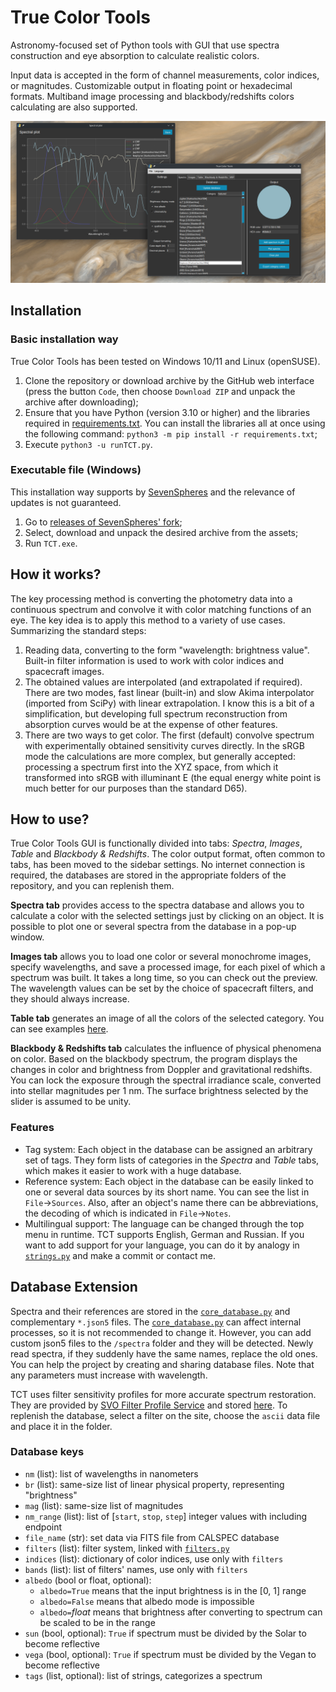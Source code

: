 # True Color Tools
Astronomy-focused set of Python tools with GUI that use spectra construction and eye absorption to calculate realistic colors.

Input data is accepted in the form of channel measurements, color indices, or magnitudes. Customizable output in floating point or hexadecimal formats. Multiband image processing and blackbody/redshifts colors calculating are also supported.

![TCT preview](ViewMe.png)


## Installation

### Basic installation way

True Color Tools has been tested on Windows 10/11 and Linux (openSUSE).

1. Clone the repository or download archive by the GitHub web interface (press the button `Code`, then choose `Download ZIP` and unpack the archive after downloading);
2. Ensure that you have Python (version 3.10 or higher) and the libraries required in [requirements.txt](requirements.txt). You can install the libraries all at once using the following command: `python3 -m pip install -r requirements.txt`;
3. Execute `python3 -u runTCT.py`.

### Executable file (Windows)

This installation way supports by [SevenSpheres](https://github.com/SevenSpheres) and the relevance of updates is not guaranteed.

1. Go to [releases of SevenSpheres' fork](https://github.com/SevenSpheres/TrueColorTools/releases);
2. Select, download and unpack the desired archive from the assets;
3. Run `TCT.exe`.


## How it works?

The key processing method is converting the photometry data into a continuous spectrum and convolve it with color matching functions of an eye. The key idea is to apply this method to a variety of use cases. Summarizing the standard steps:

1. Reading data, converting to the form "wavelength: brightness value". Built-in filter information is used to work with color indices and spacecraft images.
2. The obtained values ​​are interpolated (and extrapolated if required). There are two modes, fast linear (built-in) and slow Akima interpolator (imported from SciPy) with linear extrapolation. I know this is a bit of a simplification, but developing full spectrum reconstruction from absorption curves would be at the expense of other features.
3. There are two ways to get color. The first (default) convolve spectrum with experimentally obtained sensitivity curves directly. In the sRGB mode the calculations are more complex, but generally accepted: processing a spectrum first into the XYZ space, from which it transformed into sRGB with illuminant E (the equal energy white point is much better for our purposes than the standard D65).


## How to use?

True Color Tools GUI is functionally divided into tabs: *Spectra*, *Images*, *Table* and *Blackbody & Redshifts*. The color output format, often common to tabs, has been moved to the sidebar settings. No internet connection is required, the databases are stored in the appropriate folders of the repository, and you can replenish them.

**Spectra tab** provides access to the spectra database and allows you to calculate a color with the selected settings just by clicking on an object. It is possible to plot one or several spectra from the database in a pop-up window.

**Images tab** allows you to load one color or several monochrome images, specify wavelengths, and save a processed image, for each pixel of which a spectrum was built. It takes a long time, so you can check out the preview. The wavelength values can be set by the choice of spacecraft filters, and they should always increase.

**Table tab** generates an image of all the colors of the selected category. You can see examples [here](tables/).

**Blackbody & Redshifts tab** calculates the influence of physical phenomena on color. Based on the blackbody spectrum, the program displays the changes in color and brightness from Doppler and gravitational redshifts. You can lock the exposure through the spectral irradiance scale, converted into stellar magnitudes per 1 nm. The surface brightness selected by the slider is assumed to be unity.

### Features
- Tag system: Each object in the database can be assigned an arbitrary set of tags. They form lists of categories in the *Spectra* and *Table* tabs, which makes it easier to work with a huge database.
- Reference system: Each object in the database can be easily linked to one or several data sources by its short name. You can see the list in `File`→`Sources`. Also, after an object's name there can be abbreviations, the decoding of which is indicated in `File`→`Notes`.
- Multilingual support: The language can be changed through the top menu in runtime. TCT supports English, German and Russian. If you want to add support for your language, you can do it by analogy in [`strings.py`](src/strings.py) and make a commit or contact me.


## Database Extension
Spectra and their references are stored in the [`core_database.py`](spectra/core_database.py) and complementary `*.json5` files. The [`core_database.py`](spectra/core_database.py) can affect internal processes, so it is not recommended to change it. However, you can add custom json5 files to the `/spectra` folder and they will be detected. Newly read spectra, if they suddenly have the same names, replace the old ones. You can help the project by creating and sharing database files. Note that any parameters must increase with wavelength.

TCT uses filter sensitivity profiles for more accurate spectrum restoration. They are provided by [SVO Filter Profile Service](http://svo2.cab.inta-csic.es/svo/theory/fps3/index.php) and stored [here](/filters). To replenish the database, select a filter on the site, choose the `ascii` data file and place it in the folder.

### Database keys
- `nm` (list): list of wavelengths in nanometers
- `br` (list): same-size list of linear physical property, representing "brightness"
- `mag` (list): same-size list of magnitudes
- `nm_range` (list): list of [`start`, `stop`, `step`] integer values with including endpoint
- `file_name` (str): set data via FITS file from CALSPEC database
- `filters` (list): filter system, linked with [`filters.py`](src/filters.py)
- `indices` (list): dictionary of color indices, use only with `filters`
- `bands` (list): list of filters' names, use only with `filters`
- `albedo` (bool or float, optional):
    - `albedo=True` means that the input brightness is in the [0, 1] range
    - `albedo=False` means that albedo mode is impossible
    - `albedo=`*float* means that brightness after converting to spectrum can be scaled to be in the range
- `sun` (bool, optional): `True` if spectrum must be divided by the Solar to become reflective
- `vega` (bool, optional): `True` if spectrum must be divided by the Vegan to become reflective
- `tags` (list, optional): list of strings, categorizes a spectrum
